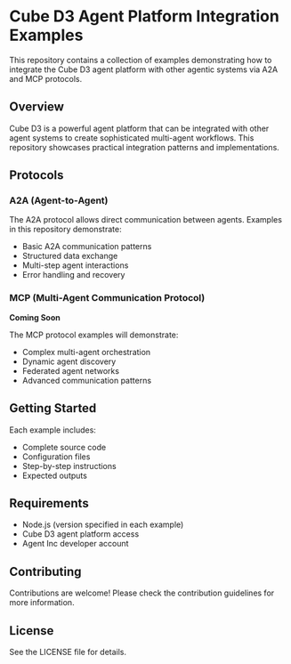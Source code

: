 # Cube D3 Agent Platform Integration Examples

This repository contains a collection of examples demonstrating how to integrate the Cube D3 agent platform with other agentic systems via A2A and MCP protocols.

## Overview

Cube D3 is a powerful agent platform that can be integrated with other agent systems to create sophisticated multi-agent workflows. This repository showcases practical integration patterns and implementations.

## Protocols

### A2A (Agent-to-Agent)

The A2A protocol allows direct communication between agents. Examples in this repository demonstrate:
- Basic A2A communication patterns
- Structured data exchange
- Multi-step agent interactions
- Error handling and recovery

### MCP (Multi-Agent Communication Protocol)

**Coming Soon**

The MCP protocol examples will demonstrate:
- Complex multi-agent orchestration
- Dynamic agent discovery
- Federated agent networks
- Advanced communication patterns

## Getting Started

Each example includes:
- Complete source code
- Configuration files
- Step-by-step instructions
- Expected outputs

## Requirements

- Node.js (version specified in each example)
- Cube D3 agent platform access
- Agent Inc developer account

## Contributing

Contributions are welcome! Please check the contribution guidelines for more information.

## License

See the LICENSE file for details.
